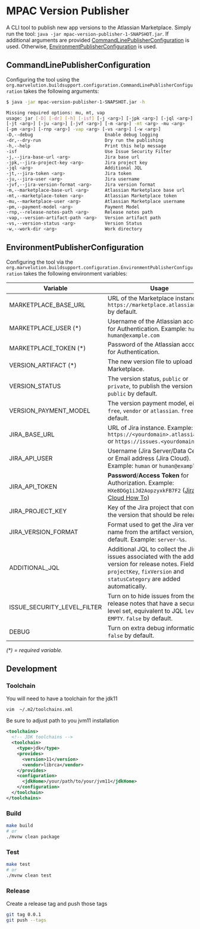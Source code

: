 # MPAC Version Publisher

A CLI tool to publish new app versions to the Atlassian Marketplace.
Simply run the tool: `java -jar mpac-version-publisher-1-SNAPSHOT.jar`.
If additional arguments are provided [CommandLinePublisherConfiguration](#CommandLinePublisherConfiguration) is used.
Otherwise, [EnvironmentPublisherConfiguration](#EnvironmentPublisherConfiguration) is used.

## CommandLinePublisherConfiguration

Configuring the tool using the `org.marvelution.buildsupport.configuration.CommandLinePublisherConfiguration` takes the following 
arguments:

```bash
$ java -jar mpac-version-publisher-1-SNAPSHOT.jar -h

Missing required options: mu, mt, vap
usage: jar [-D] [-dr] [-h] [-isf] [-j <arg>] [-jpk <arg>] [-jql <arg>]
[-jt <arg>] [-ju <arg>] [-jvf <arg>] [-m <arg>] -mt <arg> -mu <arg>
[-pm <arg>] [-rnp <arg>] -vap <arg> [-vs <arg>] [-w <arg>]
-D,--debug                           Enable debug logging
-dr,--dry-run                        Dry run the publishing
-h,--help                            Print this help message
-isf                                 Use Issue Security Filter
-j,--jira-base-url <arg>             Jira base url
-jpk,--jira-project-key <arg>        Jira project key
-jql <arg>                           Additional JQL
-jt,--jira-token <arg>               Jira token
-ju,--jira-user <arg>                Jira username
-jvf,--jira-version-format <arg>     Jira version format
-m,--marketplace-base-url <arg>      Atlassian Marketplace base url
-mt,--marketplace-token <arg>        Atlassian Marketplace token
-mu,--marketplace-user <arg>         Atlassian Marketplace username
-pm,--payment-model <arg>            Payment Model
-rnp,--release-notes-path <arg>      Release notes path
-vap,--version-artifact-path <arg>   Version artifact path
-vs,--version-status <arg>           Version Status
-w,--work-dir <arg>                  Work directory
```

## EnvironmentPublisherConfiguration

Configuring the tool via the `org.marvelution.buildsupport.configuration.EnvironmentPublisherConfiguration` takes the following 
environment variables:

| Variable                    | Usage                                                                                                                                                                           |
|-----------------------------|---------------------------------------------------------------------------------------------------------------------------------------------------------------------------------|
| MARKETPLACE_BASE_URL        | URL of the Marketplace instance, `https://marketplace.atlassian.com` by default.                                                                                                |
| MARKETPLACE_USER (*)        | Username of the Atlassian account for Authentication. Example: `human` or `human@example.com`                                                                                   |
| MARKETPLACE_TOKEN (*)       | Password of the Atlassian account for Authentication.                                                                                                                           |
| VERSION_ARTIFACT (*)        | The new version file to upload to the Marketplace.                                                                                                                              |
| VERSION_STATUS              | The version status, `public` or `private`, to publish the version as, `public` by default.                                                                                      |
| VERSION_PAYMENT_MODEL       | The version payment model, either `free`, `vendor` or `atlassian`. `free` by default.                                                                                           |
| JIRA_BASE_URL               | URL of Jira instance. Example: `https://<yourdomain>.atlassian.net` or `https://issues.<yourdomain>.com`                                                                        |
| JIRA_API_USER               | Username (Jira Server/Data Center) or Email address (Jira Cloud). Example: `human` or `human@example.com`                                                                       |
| JIRA_API_TOKEN              | **Password**/**Access Token** for Authorization. Example: `HXe8DGg1iJd2AopzyxkFB7F2` ([Jira Cloud How To](https://confluence.atlassian.com/cloud/api-tokens-938839638.html))    |
| JIRA_PROJECT_KEY            | Key of the Jira project that contains the version that should be released.                                                                                                      |
| JIRA_VERSION_FORMAT         | Format used to get the Jira version name from the artifact version, `%s` by default. Example: `server-%s`.                                                                      |
| ADDITIONAL_JQL              | Additional JQL to collect the Jira issues associated with the add-on version for release notes. Fields `projectKey`, `fixVersion` and `statusCategory` are added automatically. |
| ISSUE_SECURITY_LEVEL_FILTER | Turn on to hide issues from the release notes that have a security level set, equivalent to JQL `level is EMPTY`. `false` by default.                                           |
| DEBUG                       | Turn on extra debug information. `false` by default.                                                                                                                            |

_(*) = required variable._


## Development

### Toolchain

You will need to have a toolchain for the jdk11

`vim  ~/.m2/toolchains.xml`

Be sure to adjust path to you jvm11 installation

```xml
<toolchains>
  <!-- JDK toolchains -->
  <toolchain>
    <type>jdk</type>
    <provides>
      <version>11</version>
      <vendor>librca</vendor>
    </provides>
    <configuration>
      <jdkHome>/your/path/to/your/jvm11</jdkHome>
    </configuration>
  </toolchain>
</toolchains>
```

### Build

```bash
make build
# or
./mvnw clean package
```

### Test

```bash
make test
# or
./mvnw clean test
```

### Release

Create a release tag and push those tags

```bash
git tag 0.0.1
git push --tags
```
